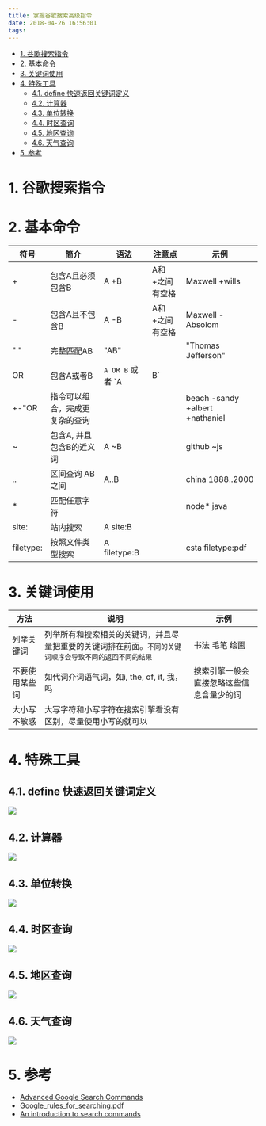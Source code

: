 ```yaml
---
title: 掌握谷歌搜索高级指令
date: 2018-04-26 16:56:01
tags:
---
```


<!-- TOC -->

- [1. 谷歌搜索指令](#1-谷歌搜索指令)
- [2. 基本命令](#2-基本命令)
- [3. 关键词使用](#3-关键词使用)
- [4. 特殊工具](#4-特殊工具)
  - [4.1. define 快速返回关键词定义](#41-define-快速返回关键词定义)
  - [4.2. 计算器](#42-计算器)
  - [4.3. 单位转换](#43-单位转换)
  - [4.4. 时区查询](#44-时区查询)
  - [4.5. 地区查询](#45-地区查询)
  - [4.6. 天气查询](#46-天气查询)
- [5. 参考](#5-参考)

<!-- /TOC -->

# 1. 谷歌搜索指令

# 2. 基本命令

符号 | 简介 | 语法 | 注意点 | 示例
--- | --- | --- | --- | ---
+ | 包含A且必须包含B | A +B | A和+之间有空格 | Maxwell +wills
- | 包含A且不包含B | A -B | A和+之间有空格 | Maxwell -Absolom
" " | 完整匹配AB | "AB" | | "Thomas Jefferson"
OR | 包含A或者B | `A OR B` 或者 `A | B` |  | nodejs OR webpack
+-"OR | 指令可以组合，完成更复杂的查询 | | |  beach -sandy +albert +nathaniel
~ | 包含A, 并且包含B的近义词 | A ~B | | github ~js
.. | 区间查询 AB之间 | A..B | | china 1888..2000
* | 匹配任意字符 | | | node* java
site: | 站内搜索 | A site:B | | | DLL site:webpack.js.org
filetype: | 按照文件类型搜索 | A filetype:B | | csta filetype:pdf

# 3. 关键词使用

方法 | 说明 | 示例
--- | --- | ---
列举关键词 | 列举所有和搜索相关的关键词，并且尽量把重要的关键词排在前面。`不同的关键词顺序会导致不同的返回不同的结果` | 书法 毛笔 绘画
不要使用某些词 | 如代词介词语气词，如i, the, of, it, 我，吗 | 搜索引擎一般会直接忽略这些信息含量少的词
大小写不敏感 | 大写字符和小写字符在搜索引擎看没有区别，尽量使用小写的就可以 | 

# 4. 特殊工具

## 4.1. define 快速返回关键词定义

![](https://wdd.js.org/img/images/20180426175550_4QI50S_Jietu20180426-175542.jpeg)


## 4.2. 计算器 

![](https://wdd.js.org/img/images/20180426175645_exHEvl_Jietu20180426-175638.jpeg)

## 4.3. 单位转换 

![](https://wdd.js.org/img/images/20180426175515_2t1Vps_Jietu20180426-175503.jpeg)

## 4.4. 时区查询

![](https://wdd.js.org/img/images/20180426175804_vszyoQ_Jietu20180426-175746.jpeg)

## 4.5. 地区查询

![](https://wdd.js.org/img/images/20180426175935_39RATW_Jietu20180426-175916.jpeg)

## 4.6. 天气查询

![](https://wdd.js.org/img/images/20180426180104_3qesjV_Jietu20180426-180042.jpeg)

# 5. 参考
- [Advanced Google Search Commands](https://www.lifewire.com/advanced-google-search-3482174)
- [Google_rules_for_searching.pdf](https://uvtagg.org/classes/smaxwell/Google_rules_for_searching.pdf)
- [An introduction to search commands](http://www.searchcommands.com/)